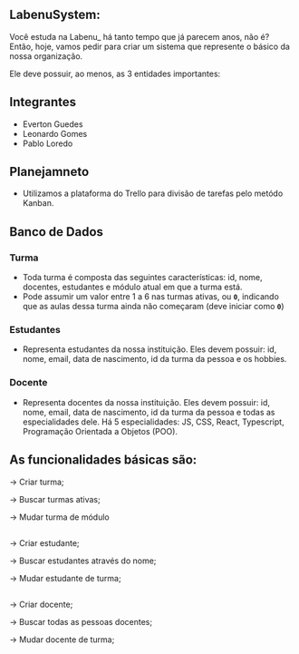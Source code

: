 ## LabenuSystem:

Você estuda na Labenu_ há tanto tempo que já parecem anos, não é? Então, hoje, vamos pedir para criar um sistema que represente o básico da nossa organização.

Ele deve possuir, ao menos, as 3 entidades importantes:

## Integrantes

- Everton Guedes
- Leonardo Gomes
- Pablo Loredo

## Planejamneto

- Utilizamos a plataforma do Trello para divisão de tarefas pelo metódo Kanban.

## Banco de Dados

### Turma

- Toda turma é composta das seguintes características: id, nome, docentes, estudantes e módulo atual em que a turma está.
- Pode assumir um valor entre 1 a 6 nas turmas ativas, ou **`0`**, indicando que as aulas dessa turma ainda não começaram (deve iniciar como **`0`**)

### Estudantes

- Representa estudantes da nossa instituição. Eles devem possuir: id, nome, email, data de nascimento, id da turma da pessoa e os hobbies.

### Docente

- Representa docentes da nossa instituição. Eles devem possuir: id, nome, email, data de nascimento, id da turma da pessoa e todas as especialidades dele. Há 5 especialidades: JS, CSS, React, Typescript, Programação Orientada a Objetos (POO).



## As funcionalidades básicas são:

→ Criar turma;

→ Buscar turmas ativas;

→ Mudar turma de módulo

##

→ Criar estudante;

→ Buscar estudantes através do nome;

→ Mudar estudante de turma;

##

→ Criar docente;

→ Buscar todas as pessoas docentes;

→ Mudar docente de turma;
